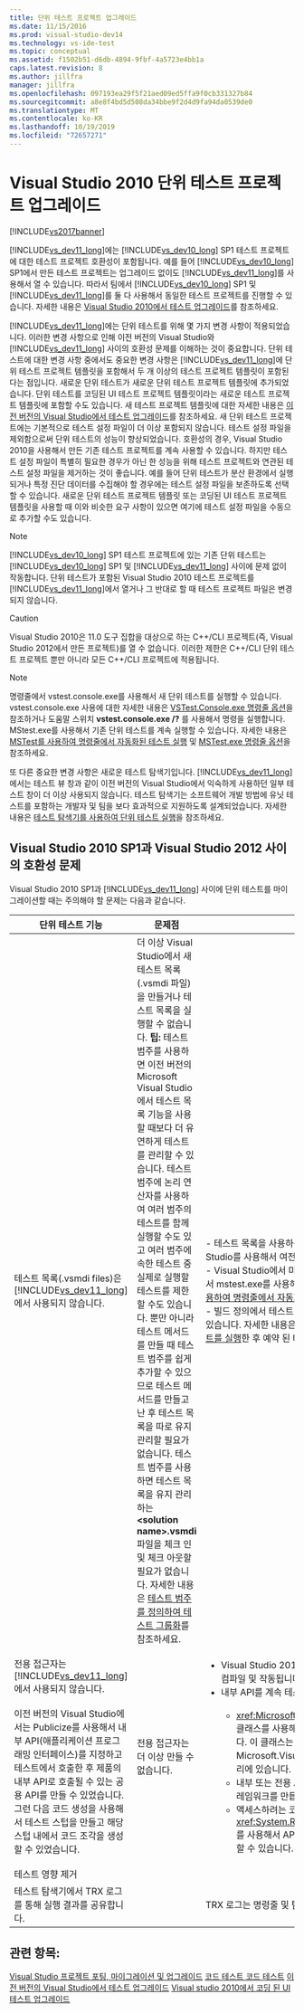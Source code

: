 ```yaml
---
title: 단위 테스트 프로젝트 업그레이드
ms.date: 11/15/2016
ms.prod: visual-studio-dev14
ms.technology: vs-ide-test
ms.topic: conceptual
ms.assetid: f1502b51-d6db-4894-9fbf-4a5723e4bb1a
caps.latest.revision: 8
ms.author: jillfra
manager: jillfra
ms.openlocfilehash: 097193ea29f5f21aed09ed5ffa9f0cb331327b84
ms.sourcegitcommit: a8e8f4bd5d508da34bbe9f2d4d9fa94da0539de0
ms.translationtype: MT
ms.contentlocale: ko-KR
ms.lasthandoff: 10/19/2019
ms.locfileid: "72657271"
---
```

# <a name="upgrade-visual-studio-2010-unit-test-projects"></a>Visual Studio 2010 단위 테스트 프로젝트 업그레이드
[!INCLUDE[vs2017banner](../includes/vs2017banner.md)]

[!INCLUDE[vs_dev11_long](../includes/vs-dev11-long-md.md)]에는 [!INCLUDE[vs_dev10_long](../includes/vs-dev10-long-md.md)] SP1 테스트 프로젝트에 대한 테스트 프로젝트 호환성이 포함됩니다. 예를 들어 [!INCLUDE[vs_dev10_long](../includes/vs-dev10-long-md.md)] SP1에서 만든 테스트 프로젝트는 업그레이드 없이도 [!INCLUDE[vs_dev11_long](../includes/vs-dev11-long-md.md)]를 사용해서 열 수 있습니다. 따라서 팀에서 [!INCLUDE[vs_dev10_long](../includes/vs-dev10-long-md.md)] SP1 및 [!INCLUDE[vs_dev11_long](../includes/vs-dev11-long-md.md)]를 둘 다 사용해서 동일한 테스트 프로젝트를 진행할 수 있습니다. 자세한 내용은 [Visual Studio 2010에서 테스트 업그레이드](https://msdn.microsoft.com/e9c8b7f6-bd72-448e-8edb-d090dcc5cf52)를 참조하세요.

 [!INCLUDE[vs_dev11_long](../includes/vs-dev11-long-md.md)]에는 단위 테스트를 위해 몇 가지 변경 사항이 적용되었습니다. 이러한 변경 사항으로 인해 이전 버전의 Visual Studio와 [!INCLUDE[vs_dev11_long](../includes/vs-dev11-long-md.md)] 사이의 호환성 문제를 이해하는 것이 중요합니다. 단위 테스트에 대한 변경 사항 중에서도 중요한 변경 사항은 [!INCLUDE[vs_dev11_long](../includes/vs-dev11-long-md.md)]에 단위 테스트 프로젝트 템플릿을 포함해서 두 개 이상의 테스트 프로젝트 템플릿이 포함된다는 점입니다. 새로운 단위 테스트가 새로운 단위 테스트 프로젝트 템플릿에 추가되었습니다. 단위 테스트를 코딩된 UI 테스트 프로젝트 템플릿이라는 새로운 테스트 프로젝트 템플릿에 포함할 수도 있습니다. 새 테스트 프로젝트 템플릿에 대한 자세한 내용은 [이전 버전의 Visual Studio에서 테스트 업그레이드](https://msdn.microsoft.com/e9c8b7f6-bd72-448e-8edb-d090dcc5cf52)를 참조하세요. 새 단위 테스트 프로젝트에는 기본적으로 테스트 설정 파일이 더 이상 포함되지 않습니다. 테스트 설정 파일을 제외함으로써 단위 테스트의 성능이 향상되었습니다. 호환성의 경우, Visual Studio 2010을 사용해서 만든 기존 테스트 프로젝트를 계속 사용할 수 있습니다. 하지만 테스트 설정 파일이 특별히 필요한 경우가 아닌 한 성능을 위해 테스트 프로젝트와 연관된 테스트 설정 파일을 제거하는 것이 좋습니다. 예를 들어 단위 테스트가 분산 환경에서 실행되거나 특정 진단 데이터를 수집해야 할 경우에는 테스트 설정 파일을 보존하도록 선택할 수 있습니다. 새로운 단위 테스트 프로젝트 템플릿 또는 코딩된 UI 테스트 프로젝트 템플릿을 사용할 때 이와 비슷한 요구 사항이 있으면 여기에 테스트 설정 파일을 수동으로 추가할 수도 있습니다.

> [!NOTE]
> [!INCLUDE[vs_dev10_long](../includes/vs-dev10-long-md.md)] SP1 테스트 프로젝트에 있는 기존 단위 테스트는 [!INCLUDE[vs_dev10_long](../includes/vs-dev10-long-md.md)] SP1 및 [!INCLUDE[vs_dev11_long](../includes/vs-dev11-long-md.md)] 사이에 문제 없이 작동합니다. 단위 테스트가 포함된 Visual Studio 2010 테스트 프로젝트를 [!INCLUDE[vs_dev11_long](../includes/vs-dev11-long-md.md)]에서 열거나 그 반대로 할 때 테스트 프로젝트 파일은 변경되지 않습니다.

> [!CAUTION]
> Visual Studio 2010은 11.0 도구 집합을 대상으로 하는 C++/CLI 프로젝트(즉, Visual Studio 2012에서 만든 프로젝트)를 열 수 없습니다. 이러한 제한은 C++/CLI 단위 테스트 프로젝트 뿐만 아니라 모든 C++/CLI 프로젝트에 적용됩니다.

> [!NOTE]
> 명령줄에서 vstest.console.exe를 사용해서 새 단위 테스트를 실행할 수 있습니다. vstest.console.exe 사용에 대한 자세한 내용은 [VSTest.Console.exe 명령줄 옵션](https://msdn.microsoft.com/library/52e1689d-b1a8-4589-bd98-99a55acd0a11)을 참조하거나 도움말 스위치 **vstest.console.exe /?** 를 사용해서 명령을 실행합니다. MStest.exe를 사용해서 기존 단위 테스트를 계속 실행할 수 있습니다. 자세한 내용은 [MSTest를 사용하여 명령줄에서 자동화된 테스트 실행](https://msdn.microsoft.com/library/39b61ad0-0055-44b5-963f-25d8a6b51581) 및 [MSTest.exe 명령줄 옵션](https://msdn.microsoft.com/library/8813ba7f-e790-4e92-9f91-7080508a1c36)을 참조하세요.

 또 다른 중요한 변경 사항은 새로운 테스트 탐색기입니다. [!INCLUDE[vs_dev11_long](../includes/vs-dev11-long-md.md)]에서는 테스트 뷰 창과 같이 이전 버전의 Visual Studio에서 익숙하게 사용하던 일부 테스트 창이 더 이상 사용되지 않습니다. 테스트 탐색기는 소프트웨어 개발 방법에 유닛 테스트를 포함하는 개발자 및 팀을 보다 효과적으로 지원하도록 설계되었습니다. 자세한 내용은 [테스트 탐색기를 사용하여 단위 테스트 실행](../test/run-unit-tests-with-test-explorer.md)을 참조하세요.

## <a name="compatibility-issues-between-visual-studio-2010-sp1-and-visual-studio-2012"></a>Visual Studio 2010 SP1과 Visual Studio 2012 사이의 호환성 문제
 Visual Studio 2010 SP1과 [!INCLUDE[vs_dev11_long](../includes/vs-dev11-long-md.md)] 사이에 단위 테스트를 마이그레이션할 때는 주의해야 할 문제는 다음과 같습니다.

|단위 테스트 기능|문제점|솔루션|
|-----------------------------|-----------|--------------|
|테스트 목록(.vsmdi files)은 [!INCLUDE[vs_dev11_long](../includes/vs-dev11-long-md.md)]에서 사용되지 않습니다.|더 이상 Visual Studio에서 새 테스트 목록(.vsmdi 파일)을 만들거나 테스트 목록을 실행할 수 없습니다. **팁:**  테스트 범주를 사용하면 이전 버전의 Microsoft Visual Studio에서 테스트 목록 기능을 사용할 때보다 더 유연하게 테스트를 관리할 수 있습니다. 테스트 범주에 논리 연산자를 사용하여 여러 범주의 테스트를 함께 실행할 수도 있고 여러 범주에 속한 테스트 중 실제로 실행할 테스트를 제한할 수도 있습니다. 뿐만 아니라 테스트 메서드를 만들 때 테스트 범주를 쉽게 추가할 수 있으므로 테스트 메서드를 만들고 난 후 테스트 목록을 따로 유지 관리할 필요가 없습니다. 테스트 범주를 사용하면 테스트 목록을 유지 관리하는 **\<solution name>.vsmdi** 파일을 체크 인 및 체크 아웃할 필요가 없습니다. 자세한 내용은 [테스트 범주를 정의하여 테스트 그룹화](https://msdn.microsoft.com/library/2c26a648-f068-4d60-99b6-b9747b7bdbc9)를 참조하세요.|-   테스트 목록을 사용하는 기존 테스트 프로젝트와의 호환성 유지를 위해, Visual Studio를 사용해서 여전히 .vsmdi 파일을 편집할 수 있습니다.<br />-   Visual Studio에서 마이그레이션된 테스트 목록을 실행할 수 없더라도 명령줄에서 mstest.exe를 사용해서 계속 실행할 수 있습니다. 자세한 내용은 [MSTest를 사용하여 명령줄에서 자동화된 테스트 실행](https://msdn.microsoft.com/library/39b61ad0-0055-44b5-963f-25d8a6b51581)을 참조하세요.<br />-   빌드 정의에서 테스트 목록을 사용 중이었다면 해당 테스트 목록을 계속 사용할 수 있습니다. 자세한 내용은 [방법: 응용 프로그램 ](https://msdn.microsoft.com/32acfeb1-b1aa-4afb-8cfe-cc209e6183fd)를 빌드하고 [빌드 프로세스에서 테스트를 실행](https://msdn.microsoft.com/library/d05743a1-c5cf-447e-bed9-bed3cb595e38)한 후 예약 된 테스트를 구성 하 고 실행 합니다.|
|전용 접근자는 [!INCLUDE[vs_dev11_long](../includes/vs-dev11-long-md.md)]에서 사용되지 않습니다.<br /><br /> 이전 버전의 Visual Studio에서는 Publicize를 사용해서 내부 API(애플리케이션 프로그래밍 인터페이스)를 지정하고 테스트에서 호출한 후 제품의 내부 API로 호출될 수 있는 공용 API를 만들 수 있었습니다. 그런 다음 코드 생성을 사용해서 테스트 스텁을 만들고 해당 스텁 내에서 코드 조각을 생성할 수 있었습니다.|전용 접근자는 더 이상 만들 수 없습니다.|<ul><li>Visual Studio 2010 테스트 프로젝트는 [!INCLUDE[vs_dev11_long](../includes/vs-dev11-long-md.md)]에서 컴파일 및 작동됩니다. 빌드에는 출력 경고가 포함됩니다.</li><li>내부 API를 계속 테스트해야 할 경우에는 다음과 같은 옵션이 있습니다.<br /><br /> <ul><li><xref:Microsoft.VisualStudio.TestTools.UnitTesting.PrivateObject> 클래스를 사용해서 코드에서 내부 및 전용 API에 대한 액세스를 지원합니다. 이 클래스는 Microsoft.VisualStudio.QualityTools.UnitTestFramework.dll 어셈블리에 있습니다.</li><li>내부 또는 전용 API에 액세스하기 위해 코드를 반영할 수 있는 리플렉션 프레임워크를 만듭니다.</li><li>액세스하려는 코드가 내부 코드인 경우 <xref:System.Runtime.CompilerServices.InternalsVisibleToAttribute>를 사용해서 API에 액세스할 수 있으므로 테스트 코드가 내부 API에 액세스할 수 있습니다.</li></ul></li></ul>|
|테스트 영향 제거|||
|테스트 탐색기에서 TRX 로그를 통해 실행 결과를 공유합니다.||TRX 로그는 명령줄 및 팀 빌드에서 가져올 수 있습니다.|

## <a name="see-also"></a>관련 항목:
 [Visual Studio 프로젝트 포팅, 마이그레이션 및 업그레이드](../porting/porting-migrating-and-upgrading-visual-studio-projects.md) [코드 테스트 코드 테스트](../test/unit-test-your-code.md) [이전 버전의 Visual Studio에서 테스트 업그레이드](https://msdn.microsoft.com/e9c8b7f6-bd72-448e-8edb-d090dcc5cf52) [Visual studio 2010에서 코딩 된 UI 테스트 업그레이드](../test/upgrading-coded-ui-tests-from-visual-studio-2010.md)
